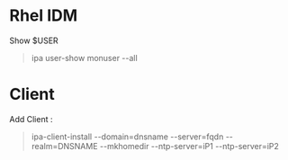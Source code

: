 # Rhel IDM
Show $USER 
> ipa user-show monuser --all

Client
======
Add Client :
> ipa-client-install --domain=dnsname --server=fqdn --realm=DNSNAME --mkhomedir --ntp-server=iP1 --ntp-server=iP2

